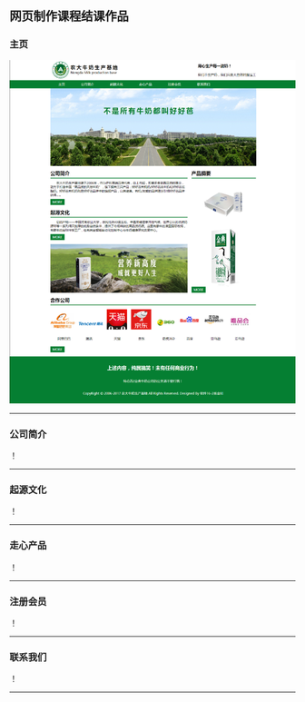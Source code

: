 ## 网页制作课程结课作品
### 主页
![](display/d1.png)

------

### 公司简介
！[](display/d2.png)

------

### 起源文化
！[](display/d3.png)

------

### 走心产品

！[](display/d4.png)

------

### 注册会员

！[](display/d5.png)

------

### 联系我们

！[](display/d6.png)

------
